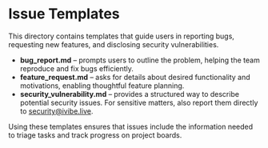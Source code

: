 # Issue Templates

This directory contains templates that guide users in reporting bugs, requesting new features, and disclosing security vulnerabilities.

- **bug_report.md** – prompts users to outline the problem, helping the team reproduce and fix bugs efficiently.
- **feature_request.md** – asks for details about desired functionality and motivations, enabling thoughtful feature planning.
- **security_vulnerability.md** – provides a structured way to describe potential security issues. For sensitive matters, also report them directly to [security@ivibe.live](mailto:security@ivibe.live).

Using these templates ensures that issues include the information needed to triage tasks and track progress on project boards.
